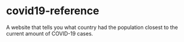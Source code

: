 # covid19-reference
 
A website that tells you what country had the population closest to the current amount of COVID-19 cases.
